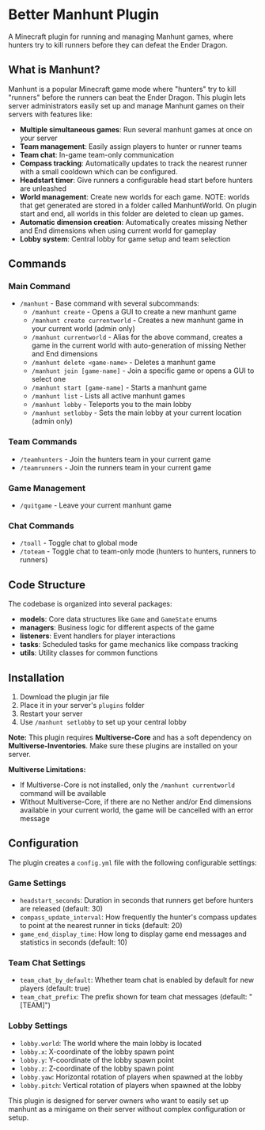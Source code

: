 # Better Manhunt Plugin

A Minecraft plugin for running and managing Manhunt games, where hunters try to kill runners before they can defeat the Ender Dragon.

## What is Manhunt?

Manhunt is a popular Minecraft game mode where "hunters" try to kill "runners" before the runners can beat the Ender Dragon. This plugin lets server administrators easily set up and manage Manhunt games on their servers with features like:

- **Multiple simultaneous games**: Run several manhunt games at once on your server
- **Team management**: Easily assign players to hunter or runner teams
- **Team chat**: In-game team-only communication
- **Compass tracking**: Automatically updates to track the nearest runner with a small cooldown which can be configured.
- **Headstart timer**: Give runners a configurable head start before hunters are unleashed
- **World management**: Create new worlds for each game. NOTE: worlds that get generated are stored in a folder called ManhuntWorld. On plugin start and end, all worlds in this folder are deleted to clean up games.
- **Automatic dimension creation**: Automatically creates missing Nether and End dimensions when using current world for gameplay
- **Lobby system**: Central lobby for game setup and team selection

## Commands

### Main Command
- `/manhunt` - Base command with several subcommands:
  - `/manhunt create` - Opens a GUI to create a new manhunt game
  - `/manhunt create currentworld` - Creates a new manhunt game in your current world (admin only)
  - `/manhunt currentworld` - Alias for the above command, creates a game in the current world with auto-generation of missing Nether and End dimensions
  - `/manhunt delete <game-name>` - Deletes a manhunt game
  - `/manhunt join [game-name]` - Join a specific game or opens a GUI to select one
  - `/manhunt start [game-name]` - Starts a manhunt game
  - `/manhunt list` - Lists all active manhunt games
  - `/manhunt lobby` - Teleports you to the main lobby
  - `/manhunt setlobby` - Sets the main lobby at your current location (admin only)

### Team Commands
- `/teamhunters` - Join the hunters team in your current game
- `/teamrunners` - Join the runners team in your current game

### Game Management
- `/quitgame` - Leave your current manhunt game

### Chat Commands
- `/toall` - Toggle chat to global mode
- `/toteam` - Toggle chat to team-only mode (hunters to hunters, runners to runners)

## Code Structure

The codebase is organized into several packages:

- **models**: Core data structures like `Game` and `GameState` enums
- **managers**: Business logic for different aspects of the game
- **listeners**: Event handlers for player interactions
- **tasks**: Scheduled tasks for game mechanics like compass tracking
- **utils**: Utility classes for common functions

## Installation

1. Download the plugin jar file
2. Place it in your server's `plugins` folder
3. Restart your server
4. Use `/manhunt setlobby` to set up your central lobby

**Note:** This plugin requires **Multiverse-Core** and has a soft dependency on **Multiverse-Inventories**. Make sure these plugins are installed on your server.

**Multiverse Limitations:**
- If Multiverse-Core is not installed, only the `/manhunt currentworld` command will be available
- Without Multiverse-Core, if there are no Nether and/or End dimensions available in your current world, the game will be cancelled with an error message

## Configuration

The plugin creates a `config.yml` file with the following configurable settings:

### Game Settings
- `headstart_seconds`: Duration in seconds that runners get before hunters are released (default: 30)
- `compass_update_interval`: How frequently the hunter's compass updates to point at the nearest runner in ticks (default: 20)
- `game_end_display_time`: How long to display game end messages and statistics in seconds (default: 10)

### Team Chat Settings
- `team_chat_by_default`: Whether team chat is enabled by default for new players (default: true)
- `team_chat_prefix`: The prefix shown for team chat messages (default: "[TEAM]")

### Lobby Settings
- `lobby.world`: The world where the main lobby is located
- `lobby.x`: X-coordinate of the lobby spawn point
- `lobby.y`: Y-coordinate of the lobby spawn point
- `lobby.z`: Z-coordinate of the lobby spawn point
- `lobby.yaw`: Horizontal rotation of players when spawned at the lobby
- `lobby.pitch`: Vertical rotation of players when spawned at the lobby

This plugin is designed for server owners who want to easily set up manhunt as a minigame on their server without complex configuration or setup.